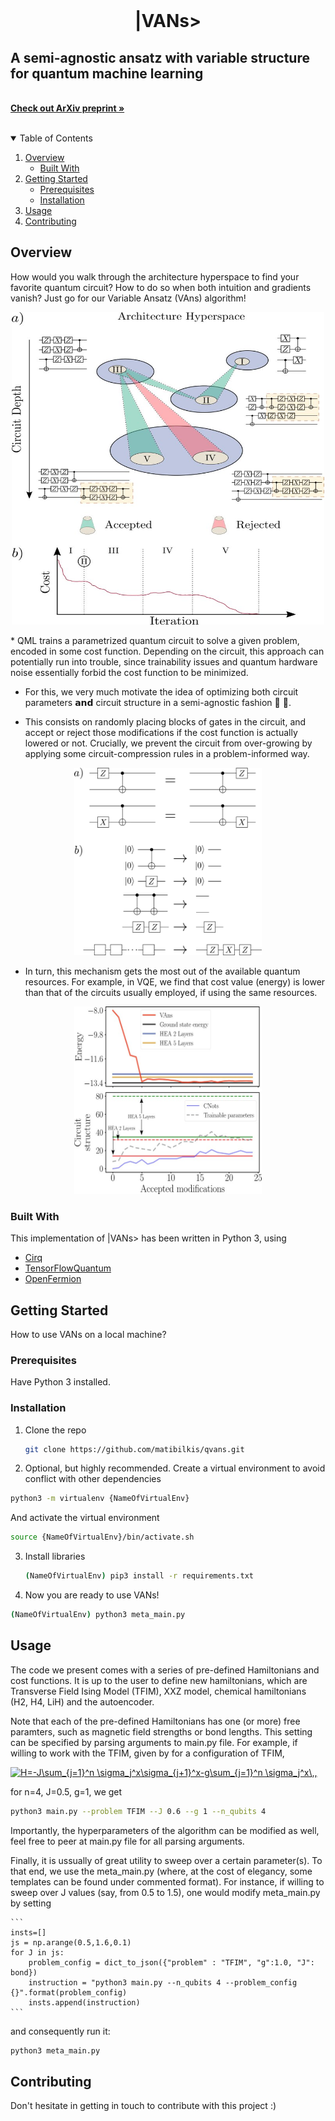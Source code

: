 <br />
<p align="center">


  <h1 align="center">|VANs> </h3>

  <p align="center">
  <h2>A semi-agnostic ansatz with variable structure for quantum machine learning </h2>
    <br />
    <a href="https://arxiv.org/abs/2103.06712"><strong>Check out ArXiv preprint »</strong></a>
    <br />
    <br />
   <!-- <a href="https://github.com/othneildrew/Best-README-Template">View Demo</a> -->
  </p>
</p>

<!-- TABLE OF CONTENTS -->
<details open="open">
  <summary>Table of Contents</summary>
  <ol>
    <li>
      <a href="#overview">Overview</a>
      <ul>
        <li><a href="#built-with">Built With</a></li>
      </ul>
    </li>
    <li>
      <a href="#getting-started">Getting Started</a>
      <ul>
        <li><a href="#prerequisites">Prerequisites</a></li>
        <li><a href="#installation">Installation</a></li>
      </ul>
    </li>
    <li><a href="#usage">Usage</a></li>
    <li><a href="#contributing">Contributing</a></li>

  </ol>
</details>



<!-- ABOUT THE PROJECT -->
## Overview

How would you walk through the architecture hyperspace to find your favorite quantum circuit? How to do so when both intuition and gradients vanish? Just go for our Variable Ansatz (VAns) algorithm!
  <p align="center">
<img src="figures_readme/fig1.jpeg" style="width:500px;height:500px;">
</p>
* QML trains a parametrized quantum circuit to solve a given problem, encoded in some cost function. Depending on the circuit, this approach can potentially run into trouble, since trainability issues and quantum hardware noise essentially forbid the cost function to be minimized.

* For this, we very much motivate the idea of optimizing both circuit parameters 𝗮𝗻𝗱 circuit structure in a semi-agnostic fashion :robot: :robot:.

* This consists on randomly placing blocks of gates in the circuit, and accept or reject those modifications if the cost function is actually lowered or not. Crucially, we prevent the circuit from over-growing by applying some circuit-compression rules in a problem-informed way.
  
<p align="center">
<img src="figures_readme/fig2.png" alt="Logo" style="width:300px;height:300px;">
</p>

* In turn, this mechanism gets the most out of the available quantum resources. For example, in VQE, we find that cost value (energy) is lower than that of the circuits usually employed, if using the same resources.
<p align="center">
<img src="figures_readme/fig3.jpeg" alt="Logo" style="width:300px;height:300px;">
</p>

### Built With

This implementation of |VANs> has been written in Python 3, using
* [Cirq](https://quantumai.google/cirq)
* [TensorFlowQuantum](https://www.tensorflow.org/quantum)
* [OpenFermion](https://quantumai.google/openfermion)


<!-- GETTING STARTED -->
## Getting Started

How to use VANs on a local machine?

### Prerequisites

Have Python 3 installed.

### Installation

1. Clone the repo
   ```sh
   git clone https://github.com/matibilkis/qvans.git
   ```
2. Optional, but highly recommended. Create a virtual environment to avoid conflict with other dependencies
  ```sh
  python3 -m virtualenv {NameOfVirtualEnv}
  ```
  And activate the virtual environment
  ```sh
  source {NameOfVirtualEnv}/bin/activate.sh
  ```
3. Install libraries
   ```sh
   (NameOfVirtualEnv) pip3 install -r requirements.txt
   ```
4. Now you are ready to use VANs!
  ```sh
  (NameOfVirtualEnv) python3 meta_main.py
  ```


<!-- USAGE EXAMPLES -->
## Usage

The code we present comes with a series of pre-defined Hamiltonians and cost functions. It is up to the user to define new hamiltonians, which are Transverse Field Ising Model (TFIM), XXZ model, chemical hamiltonians (H2, H4, LiH) and the autoencoder.

Note that each of the pre-defined Hamiltonians has one (or more) free paramters, such as magnetic field strengths or bond lengths. This setting can be specified by parsing arguments to main.py file. For example, if willing to work with the TFIM, given by for a configuration of TFIM,

   <a href="https://www.codecogs.com/eqnedit.php?latex=H=-J\sum_{j=1}^n&space;\sigma_j^x\sigma_{j&plus;1}^x-g\sum_{j=1}^n&space;\sigma_j^x\,," target="_blank"><img src="https://latex.codecogs.com/gif.latex?H=-J\sum_{j=1}^n&space;\sigma_j^x\sigma_{j&plus;1}^x-g\sum_{j=1}^n&space;\sigma_j^x\,," title="H=-J\sum_{j=1}^n \sigma_j^x\sigma_{j+1}^x-g\sum_{j=1}^n \sigma_j^x\,," /></a>

for n=4, J=0.5, g=1, we get

  ```sh
  python3 main.py --problem TFIM --J 0.6 --g 1 --n_qubits 4
  ```
Importantly, the hyperparameters of the algorithm can be modified as well, feel free to peer at main.py file for all parsing arguments. 

Finally, it is ussually of great utility to sweep over a certain parameter(s). To that end, we use the meta_main.py (where, at the cost of elegancy, some templates can be found under commented format). For instance, if willing to sweep over J values (say, from 0.5 to 1.5), one would modify meta_main.py by setting 

    ```
    insts=[]
    js = np.arange(0.5,1.6,0.1)
    for J in js:
        problem_config = dict_to_json({"problem" : "TFIM", "g":1.0, "J": bond})
        instruction = "python3 main.py --n_qubits 4 --problem_config {}".format(problem_config)
        insts.append(instruction)
    ```
and consequently run it:

  ```sh
  python3 meta_main.py
  ```
 
<!-- CONTRIBUTING -->
## Contributing

Don't hesitate in getting in touch to contribute with this project :)
